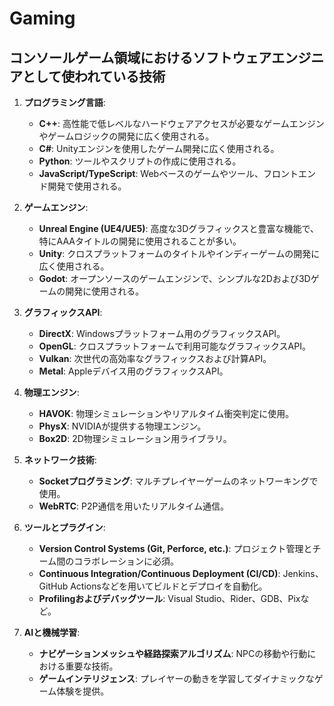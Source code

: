 # Gaming

## コンソールゲーム領域におけるソフトウェアエンジニアとして使われている技術

1. **プログラミング言語**:
   - **C++**: 高性能で低レベルなハードウェアアクセスが必要なゲームエンジンやゲームロジックの開発に広く使用される。
   - **C#**: Unityエンジンを使用したゲーム開発に広く使用される。
   - **Python**: ツールやスクリプトの作成に使用される。
   - **JavaScript/TypeScript**: Webベースのゲームやツール、フロントエンド開発で使用される。

2. **ゲームエンジン**:
   - **Unreal Engine (UE4/UE5)**: 高度な3Dグラフィックスと豊富な機能で、特にAAAタイトルの開発に使用されることが多い。
   - **Unity**: クロスプラットフォームのタイトルやインディーゲームの開発に広く使用される。
   - **Godot**: オープンソースのゲームエンジンで、シンプルな2Dおよび3Dゲームの開発に使用される。

3. **グラフィックスAPI**:
   - **DirectX**: Windowsプラットフォーム用のグラフィックスAPI。
   - **OpenGL**: クロスプラットフォームで利用可能なグラフィックスAPI。
   - **Vulkan**: 次世代の高効率なグラフィックスおよび計算API。
   - **Metal**: Appleデバイス用のグラフィックスAPI。

4. **物理エンジン**:
   - **HAVOK**: 物理シミュレーションやリアルタイム衝突判定に使用。
   - **PhysX**: NVIDIAが提供する物理エンジン。
   - **Box2D**: 2D物理シミュレーション用ライブラリ。

5. **ネットワーク技術**:
   - **Socketプログラミング**: マルチプレイヤーゲームのネットワーキングで使用。
   - **WebRTC**: P2P通信を用いたリアルタイム通信。

6. **ツールとプラグイン**:
   - **Version Control Systems (Git, Perforce, etc.)**: プロジェクト管理とチーム間のコラボレーションに必須。
   - **Continuous Integration/Continuous Deployment (CI/CD)**: Jenkins、GitHub Actionsなどを用いてビルドとデプロイを自動化。
   - **Profilingおよびデバッグツール**: Visual Studio、Rider、GDB、Pixなど。

7. **AIと機械学習**:
   - **ナビゲーションメッシュや経路探索アルゴリズム**: NPCの移動や行動における重要な技術。
   - **ゲームインテリジェンス**: プレイヤーの動きを学習してダイナミックなゲーム体験を提供。
